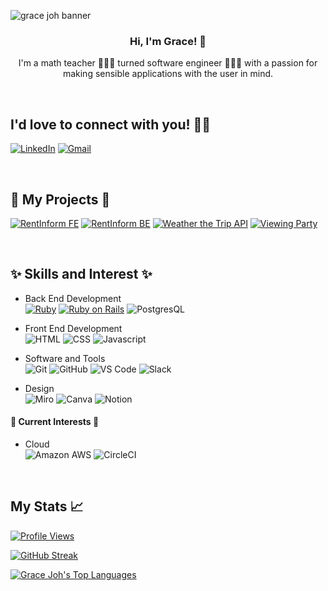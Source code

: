 ![grace joh banner](https://github.com/grace-joh/grace-joh/assets/105441393/0ceab875-e652-4b74-82ab-7502e56303e3)

<h3 align="center">Hi, I'm Grace! 👋</h3>
<p align="center">I'm a math teacher 👩🏻‍🏫 turned software engineer 👩🏻‍💻 with a passion for making sensible applications with the user in mind.</p>

<br>

<h2>I'd love to connect with you! 🫶🏻</h2>

[![LinkedIn](https://img.shields.io/badge/linkedin-%230077B5.svg?style=for-the-badge&logo=linkedin&logoColor=white)](https://linkedin.com/in/graceehjoh) [![Gmail](https://img.shields.io/badge/Gmail-D14836?style=for-the-badge&logo=gmail&logoColor=white)](mailto:graceehjoh@gmail.com)

<br>

<h2>🧩 My Projects 🧩</h2>

[![RentInform FE](https://github-readme-stats.vercel.app/api/pin/?username=rentinform&repo=rent-inform-fe)](https://github.com/rentinform/)
[![RentInform BE](https://github-readme-stats.vercel.app/api/pin/?username=rentinform&repo=be-rent-inform)](https://github.com/rentinform/)
[![Weather the Trip API](https://github-readme-stats.vercel.app/api/pin/?username=grace-joh&repo=weather_the_trip_api)](https://github.com/grace-joh/weather_the_trip_api)
[![Viewing Party](https://github-readme-stats.vercel.app/api/pin/?username=grace-joh&repo=viewing_party_lite_7)](https://github.com/grace-joh/viewing_party_lite_7)


<br>

<h2>✨ Skills and Interest ✨</h2>

- Back End Development <br>
[![Ruby](https://img.shields.io/badge/Ruby-CC342D?style=for-the-badge&logo=ruby&logoColor=white)](https://ruby-lang.org)
[![Ruby on Rails](https://img.shields.io/badge/Ruby_on_Rails-CC0000?style=for-the-badge&logo=ruby-on-rails&logoColor=white)](https://rubyonrails.org/)
![PostgresQL](https://img.shields.io/badge/PostgreSQL-316192?style=for-the-badge&logo=postgresql&logoColor=white)

- Front End Development <br>
![HTML](https://img.shields.io/badge/HTML5-E34F26?style=for-the-badge&logo=html5&logoColor=white)
![CSS](https://img.shields.io/badge/CSS3-1572B6?style=for-the-badge&logo=css3&logoColor=white)
![Javascript](https://img.shields.io/badge/JavaScript-F7DF1E?style=for-the-badge&logo=javascript&logoColor=black)

- Software and Tools <br>
![Git](https://img.shields.io/badge/GIT-E44C30?style=for-the-badge&logo=git&logoColor=white)
![GitHub](https://img.shields.io/badge/GitHub-100000?style=for-the-badge&logo=github&logoColor=white)
![VS Code](https://img.shields.io/badge/Visual_Studio_Code-0078D4?style=for-the-badge&logo=visual%20studio%20code&logoColor=white)
![Slack](https://img.shields.io/badge/Slack-4A154B?style=for-the-badge&logo=slack&logoColor=white)

- Design <br>
![Miro](https://img.shields.io/badge/Miro-050038?style=for-the-badge&logo=Miro&logoColor=white)
![Canva](https://img.shields.io/badge/Canva-%2300C4CC.svg?&style=for-the-badge&logo=Canva&logoColor=white)
![Notion](https://img.shields.io/badge/Notion-000000?style=for-the-badge&logo=notion&logoColor=white)

#### 🌱 Current Interests 🌱
- Cloud <br>
![Amazon AWS](https://img.shields.io/badge/Amazon_AWS-FF9900?style=for-the-badge&logo=amazonaws&logoColor=white)
![CircleCI](https://img.shields.io/badge/circleci-343434?style=for-the-badge&logo=circleci&logoColor=white)

<br>

<h2>My Stats 📈</h2>

[![Profile Views](https://komarev.com/ghpvc/?username=grace-joh&color=c7d1f8&style=for-the-badge)](https://github.com/antonkomarev/github-profile-views-counter)

[![GitHub Streak](https://github-readme-streak-stats.herokuapp.com?user=grace-joh&theme=tokyonight&date_format=M%20j%5B%2C%20Y%5D&card_width=500)](https://git.io/streak-stats)

[![Grace Joh's Top Languages](https://github-readme-stats.vercel.app/api/top-langs/?username=grace-joh&theme=tokyonight)](https://github.com/anuraghazra/github-readme-stats)


<!--
**grace-joh/grace-joh** is a ✨ _special_ ✨ repository because its `README.md` (this file) appears on your GitHub profile.

Here are some ideas to get you started:

- 🔭 I’m currently working on ...
- 🌱 I’m currently learning ...
- 👯 I’m looking to collaborate on ...
- 🤔 I’m looking for help with ...
- 💬 Ask me about ...
- 📫 How to reach me: ...
- 😄 Pronouns: ...
- ⚡ Fun fact: ...
-->
